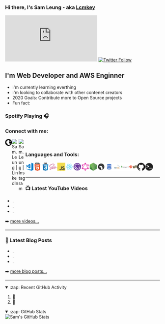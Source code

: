 ### Hi there, I's Sam Leung - aka [Lcmkey][personal_webiste]

[![Website](https://img.shields.io/website?label=samleung.me&style=for-the-badge&url=https%3A%2F%2samleung.me)][personal_webiste]
[![Twitter Follow](https://img.shields.io/twitter/follow/lcmkey?color=1DA1F2&logo=twitter&style=for-the-badge)](https://twitter.com/home?lang=en)

## I'm Web Developer and AWS Enginner

- I'm currently learning everthing
- I'm looking to collaborate with other contenet creators
- 2020 Goals: Contribute more to Open Source projects
- Fun fact:

### Spotify Playing 🎧

<!-- [<img src="${SRC}" alt="codeSTACKr Spotify Playing" width="350" />](https://open.spotify.com/user/${USER_ID}) -->

### Connect with me:

[<img align="left" alt="samleung.me" width="22px" src="https://raw.githubusercontent.com/iconic/open-iconic/master/svg/globe.svg" />][personal_webiste]
[<img align="left" alt="Sam.Leung | LinkedIn" width="22px" src="https://cdn.jsdelivr.net/npm/simple-icons@v3/icons/linkedin.svg" />][linkedin]
[<img align="left" alt="Sam.Leung | Instagram" width="22px" src="https://cdn.jsdelivr.net/npm/simple-icons@v3/icons/instagram.svg" />][instagram]

<br />

### Languages and Tools:

[<img align="left" alt="Visual Studio Code" width="26px" src="https://raw.githubusercontent.com/github/explore/80688e429a7d4ef2fca1e82350fe8e3517d3494d/topics/visual-studio-code/visual-studio-code.png" />][personal_webiste]
[<img align="left" alt="HTML5" width="26px" src="https://raw.githubusercontent.com/github/explore/80688e429a7d4ef2fca1e82350fe8e3517d3494d/topics/html/html.png" />][personal_webiste]
[<img align="left" alt="CSS3" width="26px" src="https://raw.githubusercontent.com/github/explore/80688e429a7d4ef2fca1e82350fe8e3517d3494d/topics/css/css.png" />][personal_webiste]
[<img align="left" alt="Sass" width="26px" src="https://raw.githubusercontent.com/github/explore/80688e429a7d4ef2fca1e82350fe8e3517d3494d/topics/sass/sass.png" />][personal_webiste]
[<img align="left" alt="JavaScript" width="26px" src="https://raw.githubusercontent.com/github/explore/80688e429a7d4ef2fca1e82350fe8e3517d3494d/topics/javascript/javascript.png" />][personal_webiste]
[<img align="left" alt="React" width="26px" src="https://raw.githubusercontent.com/github/explore/80688e429a7d4ef2fca1e82350fe8e3517d3494d/topics/react/react.png" />][personal_webiste]
[<img align="left" alt="Gatsby" width="26px" src="https://raw.githubusercontent.com/github/explore/e94815998e4e0713912fed477a1f346ec04c3da2/topics/gatsby/gatsby.png" />][personal_webiste]
[<img align="left" alt="GraphQL" width="26px" src="https://raw.githubusercontent.com/github/explore/80688e429a7d4ef2fca1e82350fe8e3517d3494d/topics/graphql/graphql.png" />][personal_webiste]
[<img align="left" alt="Node.js" width="26px" src="https://raw.githubusercontent.com/github/explore/80688e429a7d4ef2fca1e82350fe8e3517d3494d/topics/nodejs/nodejs.png" />][personal_webiste]
[<img align="left" alt="Deno" width="26px" src="https://raw.githubusercontent.com/github/explore/361e2821e2dea67711cde99c9c40ed357061cf27/topics/deno/deno.png" />][personal_webiste]
[<img align="left" alt="SQL" width="26px" src="https://raw.githubusercontent.com/github/explore/80688e429a7d4ef2fca1e82350fe8e3517d3494d/topics/sql/sql.png" />][personal_webiste]
[<img align="left" alt="MySQL" width="26px" src="https://raw.githubusercontent.com/github/explore/80688e429a7d4ef2fca1e82350fe8e3517d3494d/topics/mysql/mysql.png" />][personal_webiste]
[<img align="left" alt="MongoDB" width="26px" src="https://raw.githubusercontent.com/github/explore/80688e429a7d4ef2fca1e82350fe8e3517d3494d/topics/mongodb/mongodb.png" />][personal_webiste]
[<img align="left" alt="Git" width="26px" src="https://raw.githubusercontent.com/github/explore/80688e429a7d4ef2fca1e82350fe8e3517d3494d/topics/git/git.png" />][personal_webiste]
[<img align="left" alt="GitHub" width="26px" src="https://raw.githubusercontent.com/github/explore/78df643247d429f6cc873026c0622819ad797942/topics/github/github.png" />][personal_webiste]
[<img align="left" alt="Terminal" width="26px" src="https://raw.githubusercontent.com/github/explore/80688e429a7d4ef2fca1e82350fe8e3517d3494d/topics/terminal/terminal.png" />][personal_webiste]

<br />
<br />

---

### 📺 Latest YouTube Videos

<!-- YOUTUBE:START -->

- .
- .
- .
<!-- YOUTUBE:END -->

➡️ [more videos...](https://youtube.com)

---

### 📕 Latest Blog Posts

<!-- BLOG-POST-LIST:START -->

- .
- .
- .
<!-- BLOG-POST-LIST:END -->

➡️ [more blog posts...](https://samleung.me)

---

<details open>
  <summary>:zap: Recent GitHub Activity</summary>

<!--START_SECTION:activity-->

1. 💪
2. 🎉
<!--END_SECTION:activity-->

</details>

<details open>
  <summary>:zap: GitHub Stats</summary>

  <img align="left" alt="Sam's GitHub Stats" src="https://github-readme-stats.codestackr.vercel.app/api?username=lcmkey&show_icons=true&hide_border=true" />

</details>

<!-- Links -->

[personal_webiste]: https://samleung.me
[instagram]: https://www.instagram.com/lcm_samleung/
[linkedin]: https://www.linkedin.com/in/samleung-me/
